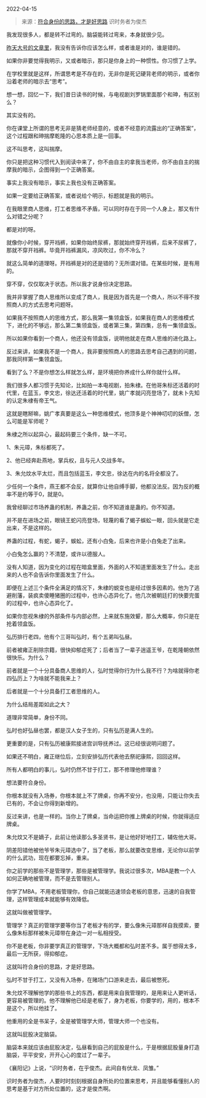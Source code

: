 2022-04-15

> 来源：[符合身份的思路，才是好思路](http://mp.weixin.qq.com/s?__biz=MzU3NDc5Nzc0NQ==&mid=2247515461&idx=1&sn=54d044ff36f9626e655e6a2f8740b992&chksm=fd2e1f9bca59968db245d36569c67129cafa6ff3fb6ca95828eaa2e59fd3f5dd70b7b43bd2a2&scene=27#wechat_redirect)
> 识时务者为俊杰

我发现很多人，都是转不过弯的。脑袋能转过弯来，本身就很少见。

  

[昨天大号的文章里](http://mp.weixin.qq.com/s?__biz=MzU0MjYwNDU2Mw==&mid=2247504948&idx=1&sn=58133350952d6f76cccc22ffc36d8db6&chksm=fb1ab848cc6d315e49c90ed75e0b483d5b51bd7b17d494f8fd43dce876d8687c5a6d223c4013&scene=21#wechat_redirect)，我没有告诉你应该怎么样，或者谁是对的，谁是错的。  

  

如果你非要觉得我明示，又或者暗示，那只是你身上的一种惯性。你习惯了上学。

  

在学校里就是这样，所谓思考是不存在的，无非你是死记硬背老师的明示，或者你沿着老师的暗示去“思考”。  

  

想一想，回忆一下，我们昔日读书的时候，与电视剧刘罗锅里面那个和珅，有区别么？  

  

其实没有的。

  

你在课堂上所谓的思考无非是猜老师经意的，或者不经意的流露出的“正确答案”，这个过程跟和珅揣摩乾隆的心思本质上是一回事。  

  

这不叫思考，这叫揣摩。

  

你只是把这种习惯代入到阅读中来了，你不由自主的拿我当老师，你不由自主的揣摩我的暗示，企图得到一个正确答案。

  

事实上我没有暗示，事实上我也没有正确答案。

  

如果一定要给正确答案，或者说给个明示，标题就是我的明示。

  

在我眼里商人思维，打工者思维不矛盾，可以同时存在于同一个人身上，那又有什么对错之分呢？  

  

都是对的呀。  

  

就像你小时候，穿开裆裤，如果你始终尿裤，那就始终穿开裆裤，后来不尿裤了，那就不穿开裆裤。毕竟开裆裤漏风，凉风吹过，你不冷么？

  

就这么简单的道理呀。开裆裤是对的还是错的？无所谓对错。在某些时候，是有用的。  

  

穿不穿，仅仅取决于状态。所以我才说身份决定思路。

  

我并非掌握了商人思维所以变成了商人，我是因为首先是一个商人，所以不得不按照商人的方式去思考问题呀。  

  

如果我不按照商人的思维方式，那么我第一集领盒饭，如果我在商人的思维模式下，进化的不够远，那么第二集领盒饭，或者第三集，第四集，总有一集领盒饭。

  

所以如果你看到一个商人，他还没有领盒饭，说明他就走在商人思维的进化路上。

  

反过来讲，如果我不是一个商人，我非要按照商人的思路去思考自己遇到的问题，那我同样第一集领盒饭。

  

看到了么？不是你想怎么样就怎么样，是环境把你养成什么样你就什么样。

  

我们很多人都习惯于先知论，比如拍一本电视剧，拍朱棣。在他哥朱标还活着的时代里，在蓝玉，李文忠，徐达还活着的时代里，姚广孝就闪亮登场了，就未卜先知的认定朱棣有帝王气。

  

这就是瞎掰嘛，姚广孝真要是这么一种思维模式，他顶多是个神神叨叨的妖僧，怎么可能是军师呢？

  

朱棣之所以起异心，最起码要三个条件，缺一不可。  

  

1、朱元璋，朱标都死了。

2、他已经奔赴燕地，掌兵权，且与元人交战多年。

3、朱允炆水平太烂，而且包括蓝玉，李文忠，徐达在内的名将全都没了。

  

少任何一个条件，燕王都不会反，就算你让他自缚手脚，他都没法反。因为反的概率不是约等于0，就是0。

  

我曾经聊过市场养蛊的机制，养蛊之前，你不知道谁是蛊的。你不知道。  

  

并不是在进场之前，眼镜王蛇闪亮登场，轻蔑的看了蝎子蜈蚣一眼，回头就是它走出来，不是这样的。  

  

养蛊的过程，有蛇，蝎子，蜈蚣，还有小白兔，后来也许是小白兔走了出来。

  

小白兔怎么赢的？不清楚，或许以德服人。  

  

没有人知道，因为变化的过程在暗盒里面，外面的人不知道里面发生了什么。走出来的人也不会告诉你里面发生了什么。  

  

即便在上述三个条件全满足的情况下，朱棣的蜕变也是经过很多因素的。他为了逃避削藩，装疯卖傻睡猪圈的过程中，也许心态异化了。他几次被朝廷打的快要完蛋的过程中，也许心态异化了。  

  

如果你忽视朱棣的外部条件与内部必然，上来就东施效颦，那么大概率，你只是在抢着领盒饭。  

  

弘历排行老四，他有个三哥叫弘时，有个五弟叫弘昼。

  

前者被雍正削除宗籍，很快抑郁症死了；后者当了一辈子逍遥王爷，在乾隆朝依然很快乐。为什么？

  

前者就是一个十分具备商人思维的人，弘时觉得你行为什么我不行？为啥就得你老四弘历上？为啥就不能我来上？

  

后者就是一个十分具备打工者思维的人。

  

为什么结局差距如此之大？  

  

道理非常简单，身份不同。

  

弘时也好弘昼也罢，都是汉人女子生的，只有弘历是满人生的。

  

更重要的是，只有弘历被康熙接进宫训导抚养过。这已经很说明问题了。

  

如果还不明白，雍正继位后，立刻安排弘历代表他去祭祀康熙，回回这样。

  

所有人都明白的事儿，弘时仍然不甘于打工，那不修理他修理谁？

  

想法要符合身份。  

  

你根本就没有入场券，你根本就上不了牌桌，你再不安分，也没用，只能让你失去已有的，不会让你得到新增的。

  

反过来讲，也是一样的。当你上了牌桌，当命运把你推上牌桌的时候，你就得适应牌桌。  

  

朱允炆又不是嫡子，此前让他读那么多圣贤书，是让他好好地打工，辅佐他大哥。  

  

阴差阳错他被他爷爷朱元璋选中了，当了老板，那么就要改变思维，无论你以前学的什么武功，现在都要忘掉，重来。

  

你之前学的那些不是管理学，那些是被管理学。我说过很多次，MBA是教一个人如何正确地被管理，而不是去管理别人。  

  

你学了MBA，不用老板管理你，你自己就能迅速领会老板的意思，迅速的自我管理，这样管理成本就能够有效降低。  

  

这就叫做被管理学。

  

管理学？真正的管理学要等你当了老板才有的学，要么像朱元璋那样自我摸索，要么像朱标那样被朱元璋带在身边一对一私相授受。  

  

你不是老板，你非要学真正的管理学，下场大概都和弘时差不多。属于想得太多，最后一无所获，得抑郁症。

  

这就叫符合身份的思路，才是好思路。  

  

弘时不甘于打工，又没有入场券，在赌场门口游来走去，最后被憋死。

  

朱允炆不理解他学的那些书上的东西，都是用来自我管理的，是用来让人更听话，更容易被管理的。他不理解他已经是老板了，身为老板，你要学的，用的，根本不是这个，所以他挂了。  

  

他重用的全是书呆子，全是被管理学大师，管理大师一个也没有。  

  

这就叫屁股决定脑袋。  

  

脑袋本来就应该由屁股决定，弘昼看到自己的屁股是什么，于是根据屁股量身打造脑袋，平平安安，开开心心的度过了一辈子。

  

《襄阳记》上说，“识时务者，在乎俊杰。此间自有伏龙、凤雏。”

  

识时务者为俊杰，人要时时刻刻根据自身所处的位置来思考，并且能够看懂别人的思考是基于对方所处位置的，这才是俊杰啊。

